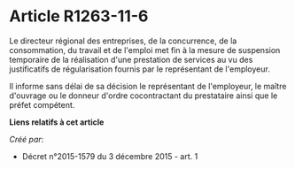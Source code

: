 # Article R1263-11-6

Le directeur régional des entreprises, de la concurrence, de la consommation, du travail et de l'emploi met fin à la mesure
de suspension temporaire de la réalisation d'une prestation de services au vu des justificatifs de régularisation fournis par
le représentant de l'employeur. 

Il informe sans délai de sa décision le représentant de l'employeur, le maître d'ouvrage ou le donneur d'ordre cocontractant
du prestataire ainsi que le préfet compétent.

**Liens relatifs à cet article**

_Créé par_:

  - Décret n°2015-1579 du 3 décembre 2015 - art. 1
